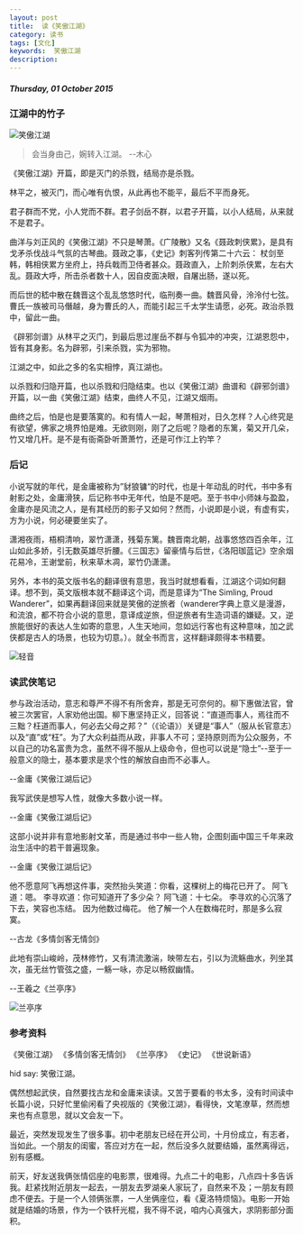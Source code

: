 ```yaml
---
layout: post
title:  读《笑傲江湖》
category: 读书
tags: [文化]
keywords:  笑傲江湖
description: 
---
```


##### Thursday, 01 October 2015

###  江湖中的竹子

![笑傲江湖](/../../assets/img/book/2015/the_smiling_proud_wanderer.jpg)

> 会当身由己，婉转入江湖。
--木心

《笑傲江湖》开篇，即是灭门的杀戮，结局亦是杀戮。

林平之，被灭门，而心唯有仇恨，从此再也不能平，最后不平而身死。

君子群而不党，小人党而不群。君子剑岳不群，以君子开篇，以小人结局，从来就不是君子。

曲洋与刘正风的《笑傲江湖》不只是琴萧。《广陵散》又名《聂政刺侠累》，是具有戈矛杀伐战斗气氛的古琴曲。聂政之事，《史记》刺客列传第二十六云： 杖剑至韩，韩相侠累方坐府上，持兵戟而卫侍者甚众。聂政直入，上阶刺杀侠累，左右大乱。聂政大呼，所击杀者数十人，因自皮面决眼，自屠出肠，遂以死。

而后世的嵇中散在魏晋这个乱乱悠悠时代，临刑奏一曲。魏晋风骨，泠泠付七弦。曹氏一族被司马僭越，身为曹氏的人，而能引起三千太学生请愿，必死。政治杀戮中，留此一曲。

《辟邪剑谱》从林平之灭门，到最后思过崖岳不群与令狐冲的冲突，江湖恩怨中，皆有其身影。名为辟邪，引来杀戮，实为邪物。

江湖之中，如此之多的名实相悖，真江湖也。

以杀戮和归隐开篇，也以杀戮和归隐结束。也以《笑傲江湖》曲谱和《辟邪剑谱》开篇，以一曲《笑傲江湖》结束，曲终人不见，江湖又烟雨。

曲终之后，怕是也是要落寞的。和有情人一起，琴萧相对，日久怎样？人心终究是有欲望，佛家之境界怕是难。无欲则刚，刚了之后呢？隐者的东篱，菊又开几朵，竹又增几杆。是不是有衙斋卧听萧萧竹，还是可作江上钓竿？

### 后记

小说写就的年代，是金庸被称为”豺狼镛“的时代，也是十年动乱的时代，书中多有射影之处，金庸滑狭，后记称书中无年代，怕是不是吧。至于书中小师妹与盈盈，金庸亦是风流之人，是有其经历的影子又如何？然而，小说即是小说，有虚有实，方为小说，何必硬要坐实了。

潇湘夜雨，梧桐清响，翠竹潇潇，残菊东篱。魏晋南北朝，战事悠悠四百余年，江山如此多娇，引无数英雄尽折腰。《三国志》留豪情与后世，《洛阳珈蓝记》空余烟花易冷，王谢堂前，秋来草木凋，翠竹仍潇潇。

另外，本书的英文版书名的翻译很有意思，我当时就想看看，江湖这个词如何翻译。想不到，英文版根本就不翻译这个词，而是意译为“The Simling, Proud Wanderer”，如果再翻译回来就是笑傲的逆旅者（wanderer字典上意义是漫游，和流浪，都不符合小说的意思，意译成逆旅，但逆旅者有生造词语的嫌疑。又，逆旅能很好的表达人生如寄的意思，人生天地间，忽如远行客也有这种意味，加之武侠都是古人的场景，也较为切意。）。就全书而言，这样翻译颇得本书精要。

![轻音](/../../assets/img/book/2015/girl_7.png)

### 读武侠笔记

参与政治活动，意志和尊严不得不有所舍弃，那是无可奈何的。柳下惠做法官，曾被三次罢官，人家劝他出国。柳下惠坚持正义，回答说：“直道而事人，焉往而不三黜？枉道而事人，何必去父母之邦？”（《论语》）关键是“事人”（服从长官意志）以及“直”或“枉”。为了大众利益而从政，非事人不可；坚持原则而为公众服务，不以自己的功名富贵为念，虽然不得不服从上级命令，但也可以说是“隐士”--至于一般意义的隐士，基本要求是求个性的解放自由而不必事人。

--金庸《笑傲江湖后记》

我写武侠是想写人性，就像大多数小说一样。

--金庸《笑傲江湖后记》

这部小说并非有意地影射文革，而是通过书中一些人物，企图刻画中国三千年来政治生活中的若干普遍现象。

--金庸《笑傲江湖后记》

他不愿意阿飞再想这件事，突然抬头笑道：你看，这棵树上的梅花已开了。
阿飞道：嗯。
李寻欢道：你可知道开了多少朵？
阿飞道：十七朵。
李寻欢的心沉落了下去，笑容也冻结。
因为他数过梅花。
他了解一个人在数梅花时，那是多么寂寞。

--古龙《多情剑客无情剑》

此地有崇山峻岭，茂林修竹，又有清流激湍，映带左右，引以为流觞曲水，列坐其次，虽无丝竹管弦之盛，一觞一咏，亦足以畅叙幽情。

--王羲之《兰亭序》

![兰亭序](/../../assets/img/book/2015/orchid_pavilion.png)


### 参考资料

《笑傲江湖》 
《多情剑客无情剑》 
《兰亭序》
《史记》
《世说新语》 

hid say: 笑傲江湖。

偶然想起武侠，自然要找古龙和金庸来读读。又苦于要看的书太多，没有时间读中长篇小说，只好忙里偷闲看了央视版的《笑傲江湖》，看得快，文笔潦草，然而想来也有点意思，就以文会友一下。

最近，突然发现发生了很多事。初中老朋友已经在开公司，十月份成立，有志者，当如此。一个朋友的闺蜜，答应对方在一起，然后没多久就要结婚，虽然离得远，别有感概。

前天，好友送我俩张情侣座的电影票，很难得。九点二十的电影，八点四十多告诉我。赶紧找附近朋友一起去，一朋友去罗湖亲人家玩了，自然来不及；一朋友有顾虑不便去。于是一个人领俩张票，一人坐俩座位，看《夏洛特烦恼》。电影一开始就是结婚的场景，作为一个铁杆光棍，我不得不说，咱内心真强大，求阴影部分面积。

